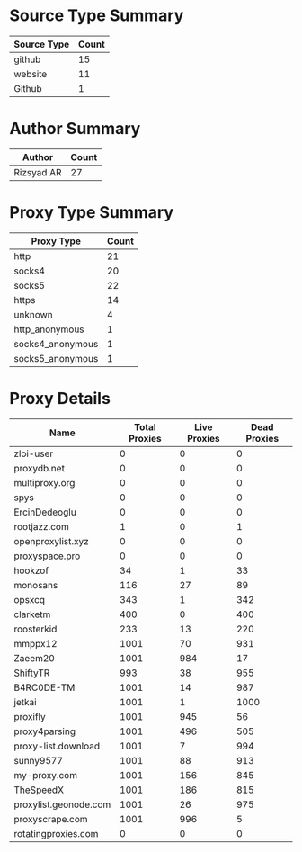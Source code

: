 # Source Type Summary

| Source Type | Count |
|-------------|-------|
| github | 15 |
| website | 11 |
| Github | 1 |


# Author Summary

| Author | Count |
|--------|-------|
| Rizsyad AR | 27 |


# Proxy Type Summary

| Proxy Type | Count |
|------------|-------|
| http | 21 |
| socks4 | 20 |
| socks5 | 22 |
| https | 14 |
| unknown | 4 |
| http_anonymous | 1 |
| socks4_anonymous | 1 |
| socks5_anonymous | 1 |


# Proxy Details

| Name | Total Proxies | Live Proxies | Dead Proxies |
|------|---------------|--------------|---------------|
| zloi-user | 0 | 0 | 0 |
| proxydb.net | 0 | 0 | 0 |
| multiproxy.org | 0 | 0 | 0 |
| spys | 0 | 0 | 0 |
| ErcinDedeoglu | 0 | 0 | 0 |
| rootjazz.com | 1 | 0 | 1 |
| openproxylist.xyz | 0 | 0 | 0 |
| proxyspace.pro | 0 | 0 | 0 |
| hookzof | 34 | 1 | 33 |
| monosans | 116 | 27 | 89 |
| opsxcq | 343 | 1 | 342 |
| clarketm | 400 | 0 | 400 |
| roosterkid | 233 | 13 | 220 |
| mmppx12 | 1001 | 70 | 931 |
| Zaeem20 | 1001 | 984 | 17 |
| ShiftyTR | 993 | 38 | 955 |
| B4RC0DE-TM | 1001 | 14 | 987 |
| jetkai | 1001 | 1 | 1000 |
| proxifly | 1001 | 945 | 56 |
| proxy4parsing | 1001 | 496 | 505 |
| proxy-list.download | 1001 | 7 | 994 |
| sunny9577 | 1001 | 88 | 913 |
| my-proxy.com | 1001 | 156 | 845 |
| TheSpeedX | 1001 | 186 | 815 |
| proxylist.geonode.com | 1001 | 26 | 975 |
| proxyscrape.com | 1001 | 996 | 5 |
| rotatingproxies.com | 0 | 0 | 0 |
